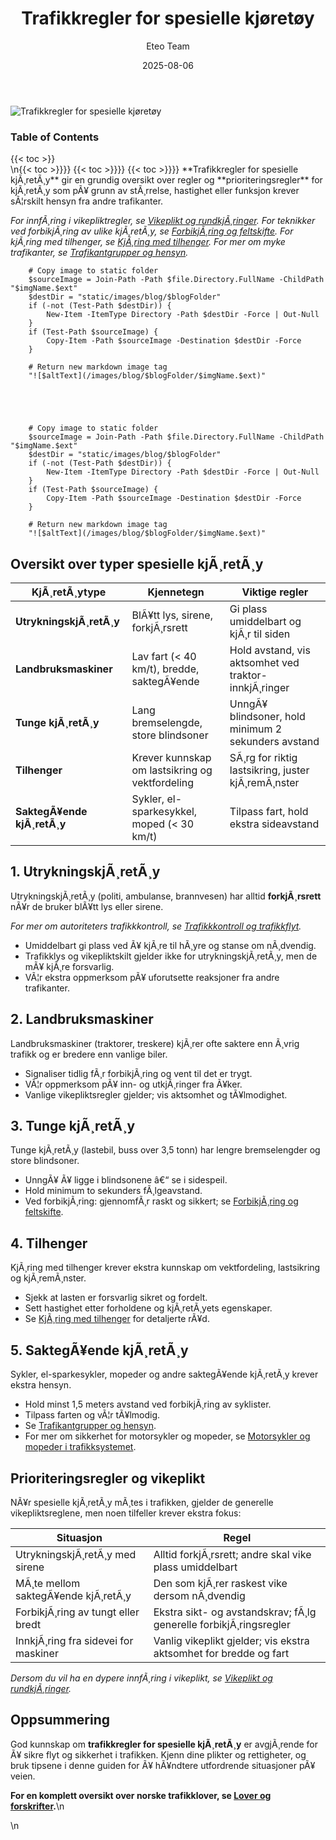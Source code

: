 ﻿---
title: "Trafikkregler for spesielle kjøretøy"
date: 2025-08-06
draft: false
author: "Eteo Team"
description: "Lær alt om trafikkregler for spesielle kjøretøy som utrykningskjøretøy, landbruksmaskiner, tunge kjøretøy og saktegående kjøretøyer i Norge."
categories: ["Driving Theory"]
tags: ["driving", "theory", "safety"]
featured_image: "/images/blog/trafikkregler-for-spesielle-kjoretoy/trafikkregler-for-spesielle-kjoretoy-image.svg"
---

<div class="blog-content">
  <div class="featured-image">
    <img src="/images/blog/trafikkregler-for-spesielle-kjoretoy/trafikkregler-for-spesielle-kjoretoy-image.svg" alt="Trafikkregler for spesielle kjøretøy" class="img-fluid rounded">
  </div>

  <div class="toc-container mt-4 mb-4">
    <h3>Table of Contents</h3>
    {{< toc >}}
  </div>

  <div class="blog-body">\n{{< toc >}}}}
{{< toc >}}}}
{{< toc >}}}}
**Trafikkregler for spesielle kjÃ¸retÃ¸y** gir en grundig oversikt over regler og **prioriteringsregler** for kjÃ¸retÃ¸y som pÃ¥ grunn av stÃ¸rrelse, hastighet eller funksjon krever sÃ¦rskilt hensyn fra andre trafikanter.

*For innfÃ¸ring i vikepliktregler, se [Vikeplikt og rundkjÃ¸ringer](/blogs/teori/vikeplikt-og-rundkjoringer "Vikeplikt og rundkjÃ¸ringer - Komplett guide til hÃ¸yreregelen og rundkjÃ¸ringer").*
*For teknikker ved forbikjÃ¸ring av ulike kjÃ¸retÃ¸y, se [ForbikjÃ¸ring og feltskifte](/blogs/teori/forbikjoring-og-feltskifte "ForbikjÃ¸ring og feltskifte - Guide til trygg forbikjÃ¸ring").*
*For kjÃ¸ring med tilhenger, se [KjÃ¸ring med tilhenger](/blogs/teori/kjoring-med-tilhenger "KjÃ¸ring med tilhenger - Guide til trygg hengerkjÃ¸ring i Norge").*
*For mer om myke trafikanter, se [Trafikantgrupper og hensyn](/blogs/teori/trafikantgrupper-og-hensyn "Trafikantgrupper og hensyn - Guide til hensynsfull kjÃ¸ring").*


        
        
        # Copy image to static folder
        $sourceImage = Join-Path -Path $file.Directory.FullName -ChildPath "$imgName.$ext"
        $destDir = "static/images/blog/$blogFolder"
        if (-not (Test-Path $destDir)) {
            New-Item -ItemType Directory -Path $destDir -Force | Out-Null
        }
        if (Test-Path $sourceImage) {
            Copy-Item -Path $sourceImage -Destination $destDir -Force
        }
        
        # Return new markdown image tag
        "![$altText](/images/blog/$blogFolder/$imgName.$ext)"
    


        
        
        # Copy image to static folder
        $sourceImage = Join-Path -Path $file.Directory.FullName -ChildPath "$imgName.$ext"
        $destDir = "static/images/blog/$blogFolder"
        if (-not (Test-Path $destDir)) {
            New-Item -ItemType Directory -Path $destDir -Force | Out-Null
        }
        if (Test-Path $sourceImage) {
            Copy-Item -Path $sourceImage -Destination $destDir -Force
        }
        
        # Return new markdown image tag
        "![$altText](/images/blog/$blogFolder/$imgName.$ext)"
    

## Oversikt over typer spesielle kjÃ¸retÃ¸y

| KjÃ¸retÃ¸ytype               | Kjennetegn                                      | Viktige regler                                               |
|----------------------------|-------------------------------------------------|-------------------------------------------------------------|
| **UtrykningskjÃ¸retÃ¸y**     | BlÃ¥tt lys, sirene, forkjÃ¸rsrett                  | Gi plass umiddelbart og kjÃ¸r til siden                       |
| **Landbruksmaskiner**      | Lav fart (< 40 km/t), bredde, saktegÃ¥ende        | Hold avstand, vis aktsomhet ved traktor-innkjÃ¸ringer         |
| **Tunge kjÃ¸retÃ¸y**         | Lang bremselengde, store blindsoner              | UnngÃ¥ blindsoner, hold minimum 2 sekunders avstand          |
| **Tilhenger**              | Krever kunnskap om lastsikring og vektfordeling  | SÃ¸rg for riktig lastsikring, juster kjÃ¸remÃ¸nster             |
| **SaktegÃ¥ende kjÃ¸retÃ¸y**   | Sykler, el-sparkesykkel, moped (< 30 km/t)       | Tilpass fart, hold ekstra sideavstand                        |

## 1. UtrykningskjÃ¸retÃ¸y

UtrykningskjÃ¸retÃ¸y (politi, ambulanse, brannvesen) har alltid **forkjÃ¸rsrett** nÃ¥r de bruker blÃ¥tt lys eller sirene.

*For mer om autoriteters trafikkkontroll, se [Trafikkkontroll og trafikkflyt](/blogs/teori/trafikkkontroll-og-trafikkflyt "Trafikkkontroll og trafikkflyt - Politi, tollvesen og Statens vegvesen").*

* Umiddelbart gi plass ved Ã¥ kjÃ¸re til hÃ¸yre og stanse om nÃ¸dvendig.
* Trafikklys og vikepliktskilt gjelder ikke for utrykningskjÃ¸retÃ¸y, men de mÃ¥ kjÃ¸re forsvarlig.
* VÃ¦r ekstra oppmerksom pÃ¥ uforutsette reaksjoner fra andre trafikanter.

## 2. Landbruksmaskiner

Landbruksmaskiner (traktorer, treskere) kjÃ¸rer ofte saktere enn Ã¸vrig trafikk og er bredere enn vanlige biler.

* Signaliser tidlig fÃ¸r forbikjÃ¸ring og vent til det er trygt.
* VÃ¦r oppmerksom pÃ¥ inn- og utkjÃ¸ringer fra Ã¥ker.
* Vanlige vikepliktsregler gjelder; vis aktsomhet og tÃ¥lmodighet.

## 3. Tunge kjÃ¸retÃ¸y

Tunge kjÃ¸retÃ¸y (lastebil, buss over 3,5 tonn) har lengre bremselengder og store blindsoner.

* UnngÃ¥ Ã¥ ligge i blindsonene â€“ se i sidespeil.
* Hold minimum to sekunders fÃ¸lgeavstand.
* Ved forbikjÃ¸ring: gjennomfÃ¸r raskt og sikkert; se [ForbikjÃ¸ring og feltskifte](/blogs/teori/forbikjoring-og-feltskifte "ForbikjÃ¸ring og feltskifte - Guide til trygg forbikjÃ¸ring").

## 4. Tilhenger

KjÃ¸ring med tilhenger krever ekstra kunnskap om vektfordeling, lastsikring og kjÃ¸remÃ¸nster.

* Sjekk at lasten er forsvarlig sikret og fordelt.
* Sett hastighet etter forholdene og kjÃ¸retÃ¸yets egenskaper.
* Se [KjÃ¸ring med tilhenger](/blogs/teori/kjoring-med-tilhenger "KjÃ¸ring med tilhenger - Guide til trygg hengerkjÃ¸ring i Norge") for detaljerte rÃ¥d.

## 5. SaktegÃ¥ende kjÃ¸retÃ¸y

Sykler, el-sparkesykler, mopeder og andre saktegÃ¥ende kjÃ¸retÃ¸y krever ekstra hensyn.

* Hold minst 1,5 meters avstand ved forbikjÃ¸ring av syklister.
* Tilpass farten og vÃ¦r tÃ¥lmodig.
* Se [Trafikantgrupper og hensyn](/blogs/teori/trafikantgrupper-og-hensyn "Trafikantgrupper og hensyn - Guide til hensynsfull kjÃ¸ring").
* For mer om sikkerhet for motorsykler og mopeder, se [Motorsykler og mopeder i trafikksystemet](/blogs/teori/trafikksystemet-motorsykler-mopeder "Motorsykler og mopeder i trafikksystemet - Hvordan og hvorfor unngÃ¥ ulykker").

## Prioriteringsregler og vikeplikt

NÃ¥r spesielle kjÃ¸retÃ¸y mÃ¸tes i trafikken, gjelder de generelle vikepliktsreglene, men noen tilfeller krever ekstra fokus:

| Situasjon                           | Regel                                                                                   |
|-------------------------------------|-----------------------------------------------------------------------------------------|
| UtrykningskjÃ¸retÃ¸y med sirene       | Alltid forkjÃ¸rsrett; andre skal vike plass umiddelbart                                   |
| MÃ¸te mellom saktegÃ¥ende kjÃ¸retÃ¸y    | Den som kjÃ¸rer raskest vike dersom nÃ¸dvendig                                           |
| ForbikjÃ¸ring av tungt eller bredt   | Ekstra sikt- og avstandskrav; fÃ¸lg generelle forbikjÃ¸ringsregler                       |
| InnkjÃ¸ring fra sidevei for maskiner | Vanlig vikeplikt gjelder; vis ekstra aktsomhet for bredde og fart                       |

*Dersom du vil ha en dypere innfÃ¸ring i vikeplikt, se [Vikeplikt og rundkjÃ¸ringer](/blogs/teori/vikeplikt-og-rundkjoringer "Vikeplikt og rundkjÃ¸ringer - Komplett guide til hÃ¸yreregelen og rundkjÃ¸ringer").*

## Oppsummering

God kunnskap om **trafikkregler for spesielle kjÃ¸retÃ¸y** er avgjÃ¸rende for Ã¥ sikre flyt og sikkerhet i trafikken. Kjenn dine plikter og rettigheter, og bruk tipsene i denne guiden for Ã¥ hÃ¥ndtere utfordrende situasjoner pÃ¥ veien.

**For en komplett oversikt over norske trafikklover, se [Lover og forskrifter](/blogs/teori/lover-og-forskrifter "Lover og forskrifter - Oversikt over norske trafikklover og forskrifter").**\n  </div>\n</div>